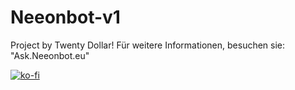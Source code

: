 # Neeonbot-v1
Project by Twenty Dollar!
Für weitere Informationen, besuchen sie: "Ask.Neeonbot.eu"


[![ko-fi](https://ko-fi.com/img/githubbutton_sm.svg)](https://ko-fi.com/Y8Y445YS5)
